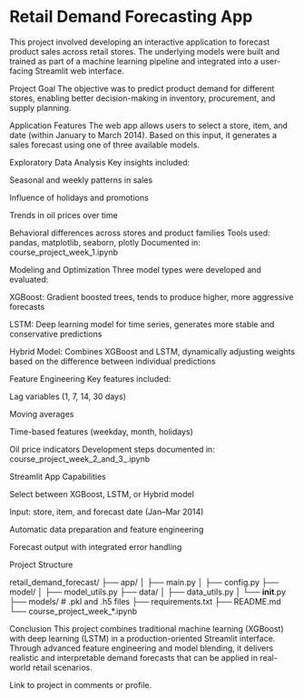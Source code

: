 # Retail Demand Forecasting App

This project involved developing an interactive application to forecast product sales across retail stores. The underlying models were built and trained as part of a machine learning pipeline and integrated into a user-facing Streamlit web interface.

Project Goal
The objective was to predict product demand for different stores, enabling better decision-making in inventory, procurement, and supply planning.

Application Features
The web app allows users to select a store, item, and date (within January to March 2014). Based on this input, it generates a sales forecast using one of three available models.

Exploratory Data Analysis
Key insights included:

Seasonal and weekly patterns in sales

Influence of holidays and promotions

Trends in oil prices over time

Behavioral differences across stores and product families
Tools used: pandas, matplotlib, seaborn, plotly
Documented in: course_project_week_1.ipynb

Modeling and Optimization
Three model types were developed and evaluated:

XGBoost: Gradient boosted trees, tends to produce higher, more aggressive forecasts

LSTM: Deep learning model for time series, generates more stable and conservative predictions

Hybrid Model: Combines XGBoost and LSTM, dynamically adjusting weights based on the difference between individual predictions

Feature Engineering
Key features included:

Lag variables (1, 7, 14, 30 days)

Moving averages

Time-based features (weekday, month, holidays)

Oil price indicators
Development steps documented in: course_project_week_2_and_3_.ipynb

Streamlit App Capabilities

Select between XGBoost, LSTM, or Hybrid model

Input: store, item, and forecast date (Jan–Mar 2014)

Automatic data preparation and feature engineering

Forecast output with integrated error handling

Project Structure

retail_demand_forecast/
├── app/
│   ├── main.py
│   ├── config.py
├── model/
│   ├── model_utils.py
├── data/
│   ├── data_utils.py
│   └── __init__.py
├── models/       # .pkl and .h5 files
├── requirements.txt
├── README.md
└── course_project_week_*.ipynb


Conclusion
This project combines traditional machine learning (XGBoost) with deep learning (LSTM) in a production-oriented Streamlit interface. Through advanced feature engineering and model blending, it delivers realistic and interpretable demand forecasts that can be applied in real-world retail scenarios.

Link to project in comments or profile.

